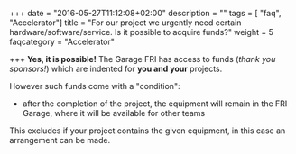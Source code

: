 +++
date = "2016-05-27T11:12:08+02:00"
description = ""
tags = [ "faq", "Accelerator"]
title = "For our project we urgently need certain hardware/software/service. Is it possible to acquire funds?"
weight = 5
faqcategory = "Accelerator"

+++
**Yes, it is possible!** The Garage FRI has access to funds (*thank you sponsors!*) which are indented for **you and your**
projects.

However such funds come with a "condition":

- after the completion of the project, the equipment will remain in the FRI Garage, where it will be available for other teams

This excludes if your project contains the given equipment, in this case an arrangement can be made.
